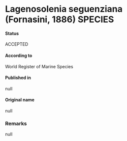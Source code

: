 Lagenosolenia seguenziana (Fornasini, 1886) SPECIES
=======

#### Status
ACCEPTED

#### According to
World Register of Marine Species

#### Published in
null

#### Original name
null

### Remarks
null